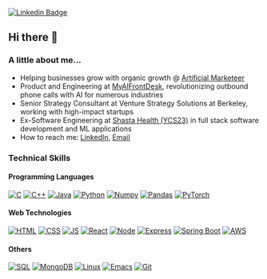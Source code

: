 <!-- ### Hi there 👋 -->
[![Linkedin Badge](https://img.shields.io/badge/LinkedIn-0077B5?style=for-the-badge&logo=linkedin&logoColor=white)](https://www.linkedin.com/in/aryan-vij-051825106/)

## Hi there 👋

### A little about me...
-  Helping businesses grow with organic growth @ [Artificial Marketeer](https://www.artificialmarketeer.com/)
-  Product and Engineering at [MyAIFrontDesk](https://www.myaifrontdesk.com/), revolutionizing outbound phone calls with AI for numerous industries
-  Senior Strategy Consultant at Venture Strategy Solutions at Berkeley, working with high-impact startups
-  Ex-Software Engineering at [Shasta Health (YCS23)](https://www.shasta.health/) in full stack software development and ML applications
-  How to reach me: [LinkedIn](https://www.linkedin.com/in/aryanvij/), [Email](mailto:aryanv0213@berkeley.edu)

### Technical Skills
#### Programming Languages
[![C](https://img.shields.io/badge/C-00599C?style=for-the-badge&logo=c&logoColor=white)](https://www.gnu.org/software/gnu-c-manual/gnu-c-manual.html) [![C++](https://img.shields.io/badge/C%2B%2B-00599C?style=for-the-badge&logo=c%2B%2B&logoColor=white)](https://isocpp.org/) [![Java](https://img.shields.io/badge/OpenJDK-ED8B00?style=for-the-badge&logo=openjdk&logoColor=white)](https://openjdk.org/)
[![Python](https://img.shields.io/badge/Python-FFD43B?style=for-the-badge&logo=python&logoColor=blue)](https://www.python.org/) [![Numpy](https://img.shields.io/badge/Numpy-777BB4?style=for-the-badge&logo=numpy&logoColor=white)](https://numpy.org/) [![Pandas](https://img.shields.io/badge/Pandas-2C2D72?style=for-the-badge&logo=pandas&logoColor=white)](https://pandas.pydata.org/) [![PyTorch](https://img.shields.io/badge/PyTorch-EE4C2C?style=for-the-badge&logo=pytorch&logoColor=white)](https://pytorch.org/)

#### Web Technologies
[![HTML](https://img.shields.io/badge/HTML5-E34F26?style=for-the-badge&logo=html5&logoColor=white)](https://developer.mozilla.org/en-US/docs/Glossary/HTML5) [![CSS](https://img.shields.io/badge/CSS3-1572B6?style=for-the-badge&logo=css3&logoColor=white)](https://developer.mozilla.org/en-US/docs/Web/CSS) [![JS](https://img.shields.io/badge/JavaScript-323330?style=for-the-badge&logo=javascript&logoColor=F7DF1E)](https://developer.mozilla.org/en-US/docs/Web/JavaScript) [![React](https://img.shields.io/badge/React-20232A?style=for-the-badge&logo=react&logoColor=61DAFB "react")](https://react.dev/) [![Node](https://img.shields.io/badge/Node.js-339933?style=for-the-badge&logo=nodedotjs&logoColor=white)](https://nodejs.org/en) [![Express](https://img.shields.io/badge/Express.js-000000?style=for-the-badge&logo=express&logoColor=white)](https://expressjs.com/) [![Spring Boot](https://img.shields.io/badge/Spring_Boot-F2F4F9?style=for-the-badge&logo=spring-boot)](https://spring.io/projects/spring-boot) [![AWS](https://img.shields.io/badge/Amazon_AWS-FF9900?style=for-the-badge&logo=amazonaws&logoColor=white)](https://aws.amazon.com/)

#### Others
[![SQL](https://img.shields.io/badge/MySQL-005C84?style=for-the-badge&logo=mysql&logoColor=white)](https://www.mysql.com/) [![MongoDB](https://img.shields.io/badge/MongoDB-4EA94B?style=for-the-badge&logo=mongodb&logoColor=white)](https://www.mongodb.com/) [![Linux](https://img.shields.io/badge/Linux-FCC624?style=for-the-badge&logo=linux&logoColor=black)](https://www.gnu.org/gnu/linux-and-gnu.en.html) [![Emacs](https://img.shields.io/badge/Emacs-%237F5AB6.svg?&style=for-the-badge&logo=gnu-emacs&logoColor=white)](https://www.gnu.org/software/emacs/) [![Git](https://img.shields.io/badge/GIT-E44C30?style=for-the-badge&logo=git&logoColor=white)](https://git-scm.com/)
